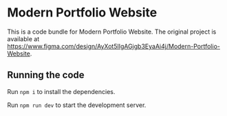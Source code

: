 
  # Modern Portfolio Website

  This is a code bundle for Modern Portfolio Website. The original project is available at https://www.figma.com/design/AyXot5lIgAGjgb3EyaAi4j/Modern-Portfolio-Website.

  ## Running the code

  Run `npm i` to install the dependencies.

  Run `npm run dev` to start the development server.
  